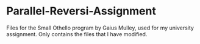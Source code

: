 # Parallel-Reversi-Assignment
Files for the Small Othello program by Gaius Mulley, used for my university assignment.
Only contains the files that I have modified.
